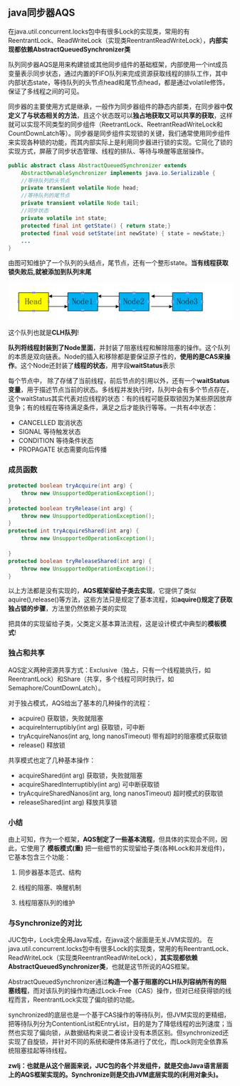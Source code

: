 ## java同步器AQS
在java.util.concurrent.locks包中有很多Lock的实现类，常用的有ReentrantLock、ReadWriteLock（实现类ReentrantReadWriteLock），**内部实现都依赖AbstractQueuedSynchronizer类**

队列同步器AQS是用来构建锁或其他同步组件的基础框架，内部使用一个int成员变量表示同步状态，通过内置的FIFO队列来完成资源获取线程的排队工作，其中内部状态state，等待队列的头节点head和尾节点head，都是通过volatile修饰，保证了多线程之间的可见。

同步器的主要使用方式是继承，一般作为同步器组件的静态内部类，在同步器中**仅定义了与状态相关的方法**，且这个状态既可以**独占地获取又可以共享的获取**，这样就可以实现不同类型的同步组件（ReetrantLock、ReetrantReadWriteLock和CountDownLatch等）。同步器是同步组件实现锁的关键，我们通常使用同步组件来实现各种锁的功能，而其内部实际上是利用同步器进行锁的实现。它简化了锁的实现方式，屏蔽了同步状态管理、线程的排队、等待与唤醒等底层操作。

``` java
public abstract class AbstractQueuedSynchronizer extends
    AbstractOwnableSynchronizer implements java.io.Serializable {
    //等待队列的头节点
    private transient volatile Node head;
    //等待队列的尾节点
    private transient volatile Node tail;
    //同步状态
    private volatile int state;
    protected final int getState() { return state;}
    protected final void setState(int newState) { state = newState;}
    ...
}

```

由图可知维护了一个队列的头结点，尾节点，还有一个整形state。**当有线程获取锁失败后,就被添加到队列末尾**


![](image/aqs0.png)

这个队列也就是**CLH队列**!

**队列将线程封装到了Node里面**，并封装了阻塞线程和解除阻塞的操作。这个队列的本质是双向链表。Node的插入和移除都是要保证原子性的，**使用的是CAS来操作**。这个Node还封装了**线程的状态**，用字段**waitStatus**表示

每个节点中， 除了存储了当前线程，前后节点的引用以外，还有一个**waitStatus变量**，用于描述节点当前的状态。多线程并发执行时，队列中会有多个节点存在，这个waitStatus其实代表对应线程的状态：有的线程可能获取锁因为某些原因放弃竞争；有的线程在等待满足条件，满足之后才能执行等等。一共有4中状态：

 - CANCELLED 取消状态
 - SIGNAL 等待触发状态
 - CONDITION 等待条件状态
 - PROPAGATE 状态需要向后传播


### 成员函数

``` java
protected boolean tryAcquire(int arg) {
    throw new UnsupportedOperationException();
}
protected boolean tryRelease(int arg) {
    throw new UnsupportedOperationException();
}
protected int tryAcquireShared(int arg) {
    throw new UnsupportedOperationException();

}
protected boolean tryReleaseShared(int arg) {
    throw new UnsupportedOperationException();
}
```

以上方法都是没有实现的，**AQS框架留给子类去实现**，它提供了类似aquire(),release()等方法，这些方法只是规定了基本流程，如**aquire()规定了获取独占锁的步骤**，方法里仍然依赖子类的实现

把具体的实现留给子类，父类定义基本算法流程，这是设计模式中典型的**模板模式**!

### 独占和共享
AQS定义两种资源共享方式：Exclusive（独占，只有一个线程能执行，如ReentrantLock）和Share（共享，多个线程可同时执行，如Semaphore/CountDownLatch）。

对于独占模式，AQS给出了基本的几种操作的流程：

 - acpuire() 获取锁，失败就阻塞
 - acquireInterruptibly(int arg) 获取锁，可中断
 - tryAcquireNanos(int arg, long nanosTimeout) 带有超时的阻塞模式获取锁
 - release() 释放锁

共享模式也定了几种基本操作：

 - acquireShared(int arg) 获取锁，失败就阻塞
 - acquireSharedInterruptibly(int arg) 可中断获取锁
 - tryAcquireSharedNanos(int arg, long nanosTimeout) 超时模式的获取锁
 - releaseShared(int arg) 释放共享锁

### 小结
由上可知，作为一个框架，**AQS制定了一些基本流程**，但具体的实现会不同，因此，它使用了 **模板模式(重)** 把一些细节的实现留给子类(各种Lock和并发组件)，它基本包含三个功能：

1. 同步器基本范式、结构

2. 线程的阻塞、唤醒机制

3. 线程阻塞队列的维护

### 与Synchronize的对比
JUC包中，Lock完全用Java写成，在java这个层面是无关JVM实现的。
在java.util.concurrent.locks包中有很多Lock的实现类，常用的有ReentrantLock、ReadWriteLock（实现类ReentrantReadWriteLock），**其实现都依赖AbstractQueuedSynchronizer类**，也就是这节所说的AQS框架。

AbstractQueuedSynchronizer通过**构造一个基于阻塞的CLH队列容纳所有的阻塞线程**，而对该队列的操作均通过Lock-Free（CAS）操作，但对已经获得锁的线程而言，ReentrantLock实现了偏向锁的功能。

synchronized的底层也是一个基于CAS操作的等待队列，但JVM实现的更精细，把等待队列分为ContentionList和EntryList，目的是为了降低线程的出列速度；当然也实现了偏向锁，从数据结构来说二者设计没有本质区别。但synchronized还实现了自旋锁，并针对不同的系统和硬件体系进行了优化，而Lock则完全依靠系统阻塞挂起等待线程。

**zwlj：也就是从这个层面来说，JUC包的各个并发组件，就是交由Java语言层面上的AQS框架实现的。Synchronize则是交由JVM底层实现的(利用对象头)。**
